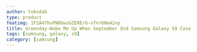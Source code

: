 ```yaml
---
author: tokodab
type: product
featimg: 1F2A47huPN8GwsGZERErG-v7nr6NeA2vp
title: Greenday-Wake Me Up When September End Samsung Galaxy S9 Case
tags: [samsung, galaxy, s9]
category: [samsung]
---
```

